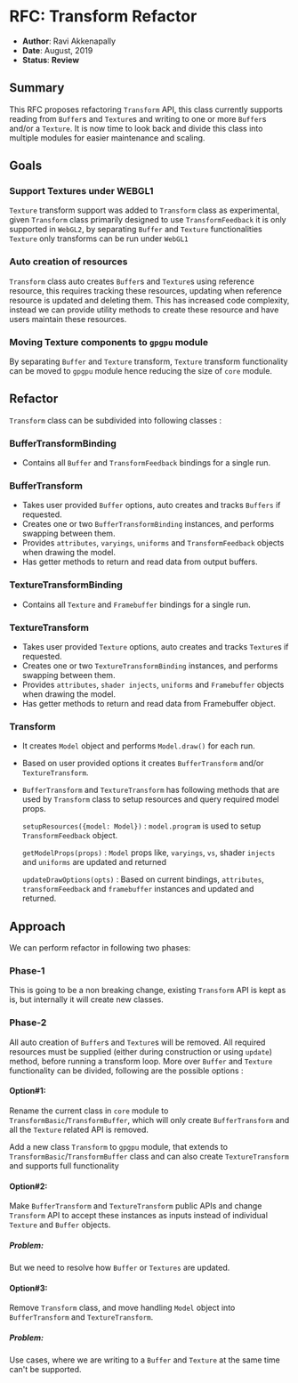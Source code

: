 # RFC: Transform Refactor

* **Author**: Ravi Akkenapally
* **Date**: August, 2019
* **Status**: **Review**


## Summary

This RFC proposes refactoring `Transform` API, this class currently supports reading from `Buffer`s and `Texture`s and writing to one or more `Buffer`s and/or a `Texture`. It is now time to look back and divide this class into multiple modules for easier maintenance and scaling.


## Goals

### Support Textures under WEBGL1

`Texture` transform support was added to `Transform` class as experimental, given `Transform` class primarily designed to use `TransformFeedback` it is only supported in `WebGL2`, by separating `Buffer` and `Texture` functionalities `Texture` only transforms can be run under `WebGL1`

### Auto creation of resources

`Transform` class auto creates `Buffer`s and `Texture`s using reference resource, this requires tracking these resources, updating when reference resource is updated and deleting them. This has increased code complexity, instead we can provide utility methods to create these resource and have users maintain these resources.

### Moving Texture components to `gpgpu` module

By separating `Buffer` and `Texture` transform, `Texture` transform functionality can be moved to `gpgpu` module hence reducing the size of `core` module.


## Refactor

`Transform` class can be subdivided into following classes :

### BufferTransformBinding

- Contains all `Buffer` and `TransformFeedback` bindings for a single run.

### BufferTransform

- Takes user provided `Buffer` options, auto creates and tracks `Buffers` if requested.
- Creates one or two `BufferTransformBinding` instances, and performs swapping between them.
- Provides `attributes`, `varyings`, `uniforms` and `TransformFeedback` objects when drawing the model.
- Has getter methods to return and read data from output buffers.

### TextureTransformBinding

- Contains all `Texture` and `Framebuffer` bindings for a single run.

### TextureTransform

- Takes user provided `Texture` options, auto creates and tracks `Texture`s if requested.
- Creates one or two `TextureTransformBinding` instances, and performs swapping between them.
- Provides `attributes`, `shader injects`, `uniforms` and `Framebuffer` objects when drawing the model.
- Has getter methods to return and read data from Framebuffer object.

### Transform

- It creates `Model` object and performs `Model.draw()` for each run.
- Based on user provided options it creates `BufferTransform` and/or `TextureTransform`.
- `BufferTransform` and `TextureTransform` has following methods that are used by `Transform` class to setup resources and query required model props.

   `setupResources({model: Model})` : `model.program` is used to setup `TransformFeedback` object.

   `getModelProps(props)` : `Model` props like, `varyings`, `vs`, shader `injects` and `uniforms` are updated and returned

   `updateDrawOptions(opts)` : Based on current bindings, `attributes`, `transformFeedback` and `framebuffer` instances and updated and returned.


## Approach

We can perform refactor in following two phases:

### Phase-1

This is going to be a non breaking change, existing `Transform` API is kept as is, but internally it will create new classes.

### Phase-2

All auto creation of `Buffer`s and `Texture`s will be removed. All required resources must be supplied (either during construction or using `update`) method, before running a transform loop. More over `Buffer` and `Texture` functionality can be divided, following are the possible options :

#### Option#1:

Rename the current class in `core` module to `TransformBasic`/`TransformBuffer`, which will only create `BufferTransform` and all the `Texture` related API is removed.

Add a new class `Transform` to `gpgpu` module, that extends to `TransformBasic`/`TransformBuffer` class and can also create `TextureTransform` and supports full functionality

#### Option#2:

Make `BufferTransform` and `TextureTransform` public APIs and change `Transform` API to accept these instances as inputs instead of individual `Texture` and `Buffer` objects.

##### Problem:

But we need to resolve how `Buffer` or `Textures` are updated.

#### Option#3:

Remove `Transform` class, and move handling `Model` object into `BufferTransform` and `TextureTransform`.

##### Problem:
Use cases, where we are writing to a `Buffer` and `Texture` at the same time can't be supported.
